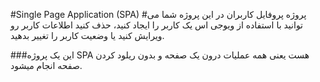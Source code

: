 #Single Page Application (SPA)
#پروژه پروفایل کاربران
در این پروژه شما می توانید با استفاده از ویوجی اس یک کاربر را ایجاد کنید، حذف کنید اطلاعات کاربر رو ویرایش کنید یا وضعیت کاربر را تغییر بدهید.

###این یک پروژه SPA هست یعنی همه عملیات درون یک صفحه و بدون ریلود کردن صفحه انجام میشود.
